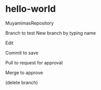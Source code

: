 # hello-world
MuyamimasRepository


Branch to test
New branch by typing name

Edit

Commit to save

Pull to request for approval

Merge to approve

(delete branch)
